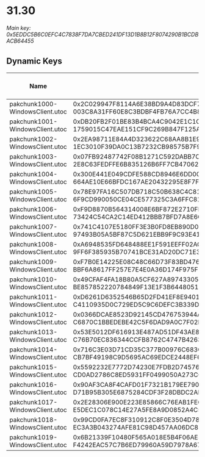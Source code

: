 # 31.30

###### Main key: 0x5EDDC5B6C0EFC4C7838F7DA7CBED241DF13D1B8B12F8074290B1BCDBACB64455

## Dynamic Keys

| Name                              | Key</br>GUID                                                                                            | High Res Textures |
|-----------------------------------|---------------------------------------------------------------------------------------------------------|-------------------|
| pakchunk1000-WindowsClient.utoc   | 0x2C029947F8114A6E38BD9A4D83DCF7F6CAEC4AD14CEE7EBC015982FF26033523</br>003C8A31FF60E8C3BDBF4FB76A7CC4B8 | ✔️                 |
| pakchunk1001-WindowsClient.utoc   | 0xDB20FB2F01BE83B4BCA4C9042E1C1C1D73BD67D976FB8529C18645ABF7C74AEC</br>1759015C47EAE151CF9C269B847F125A | ✔️                 |
| pakchunk1002-WindowsClient.utoc   | 0x2EA98711E84A4D323622C68AA8B1E9230339613CBAFEE025ADC7457C0F09BC5F</br>1EC3010F39DA0C13B7232CB98575B7F9 | ✔️                 |
| pakchunk1003-WindowsClient.utoc   | 0x07FB92487742F08B1271C592DABB7C0A0D250631B7FA4F8D72EDA9FEAB41F354</br>2E8C63FEDFFE6B835126B6FF7CB47062 | ✔️                 |
| pakchunk1004-WindowsClient.utoc   | 0x300E441E049CDFE588CD8946E6DD0C7DCE2CA2C545E539D50C24CA706E4AC8BD</br>664AE10E66BFDC167AE20432295E8F7F | ✔️                 |
| pakchunk1005-WindowsClient.utoc   | 0x78E97FA16C507DB718C50B638C4C81ED229718D24B1B0AD6553E098209404996</br>6F9CD990050CE04CE577325C3A6FFC81 | ❌                 |
| pakchunk1006-WindowsClient.utoc   | 0xF9D8870B564314008E6BF872E2710FE026651DC18E4AB70295663684230A7552</br>73424C54CA2C14ED412BBB7BFD7A8E6C | ✔️                 |
| pakchunk1007-WindowsClient.utoc   | 0x741C4107E5180FF3E3B0FD8EB890D07656B5D9E9B3FF2D93A5869C9CE2A07432</br>97493B05A5BF87C5D621EBB9F9C93E41 | ❌                 |
| pakchunk1008-WindowsClient.utoc   | 0xA6948535FD648488EE1F591EEFF02AC1EAEE489C3C5A03F62F2DC20226911AA1</br>9FF6F385935B70741BCE31AD20DC71E3 | ❌                 |
| pakchunk1009-WindowsClient.utoc   | 0xF7B0E14225E08C48C66D73F83BD476688328CF6E8C34FAF8B92277907C69CEDF</br>BBF6A8617FF257E7E4E0A36D174F975F | ✔️                 |
| pakchunk1010-WindowsClient.utoc   | 0x49CFAF4FA18B80A5CF627A89743305FA225FDC60CCAB84B3E31D65C5F0FD074E</br>BE857852220784849F13E1F3B6448051 | ❌                 |
| pakchunk1011-WindowsClient.utoc   | 0xD6261D6352546B65D2FD41EF8E9401F9EB6C5116880065F7E75B0AA292CD0EBE</br>C4110935D0C729ED5C9C6DEFC3B339D2 | ❌                 |
| pakchunk1012-WindowsClient.utoc   | 0x0366DCAE8523D92145CD476753944A422C1BC6BCE23A47515B7EAF101CB159BC</br>C6870C1BBEDEBE42C5F6DAD9A0C7F02E | ❌                 |
| pakchunk1013-WindowsClient.utoc   | 0x53E5012DF616913E487AD51DF43AE8B412AB93C933A618FA5DDD0536F96FDE40</br>C76B70EC836344CCFB8762C4747B4263 | ❌                 |
| pakchunk1014-WindowsClient.utoc   | 0x716C3E03D71CD35C377B00976C683C2FB1023E7524EA4CBFFE35B4903BC4D41F</br>CB7BF49198C9D5695AC69EDCE2448EF6 | ❌                 |
| pakchunk1015-WindowsClient.utoc   | 0x5592232E7772D74230E7FDB2D7457610E03822DAF68CE83107A71451F7D50835</br>CD0AD2786C8ED5931FF0499050A273CC | ❌                 |
| pakchunk1016-WindowsClient.utoc   | 0x90AF3CA8F4CAFD01F7321B179EE79047D96247F5C078587234491600538BBF33</br>D71B95B305E6875284CDF3F28DBDC2AF | ❌                 |
| pakchunk1017-WindowsClient.utoc   | 0x2E28306E900E223E85866C76EAB1FE6FD8FCF46D3F083AA4FB80222E217E34B3</br>E5DEC1C078C14E27A5FE8A9D0852A4C5 | ✔️                 |
| pakchunk1018-WindowsClient.utoc   | 0x99CD0FA7EC8F310912C8F0E3504D78B36ABF707BA1C9B3C147088CB498FB0D56</br>EC3A3B043274AFE81C98D457AA06DC81 | ✔️                 |
| pakchunk1019-WindowsClient.utoc   | 0x6B21339F10480F565A018E5B4F06AE51738C0F22A1C84AC6FD0660767157FA2C</br>F4242EAC57C7B6ED79960A59D7978A67 | ❌                 |